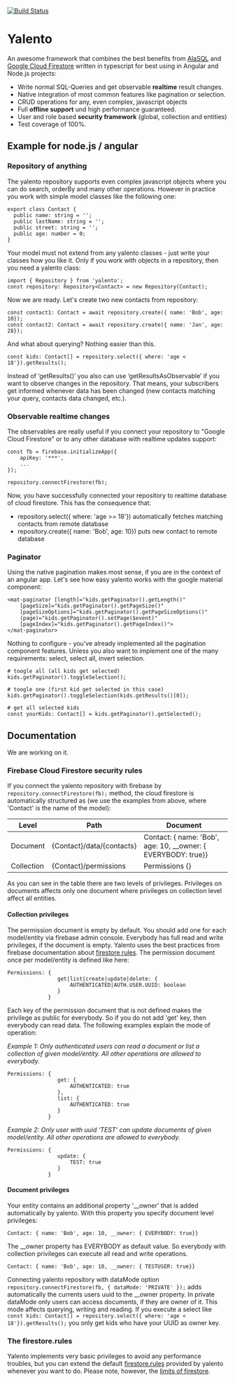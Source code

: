 


[![Build Status](https://travis-ci.com/miegli/yalento.svg?branch=master)](https://travis-ci.com/miegli/yalento)  
  
# Yalento  
An awesome framework that combines the best benefits from [AlaSQL](http://alasql.org) and [Google Cloud Firestore](https://firebase.google.com/docs/firestore) written in typescript for best using in Angular and Node.js projects:

- Write normal SQL-Queries and get observable **realtime** result changes.
- Native integration of most common features like pagination or selection.
- CRUD operations for any, even complex, javascript objects
- Full **offline support** und high performance guaranteed.
- User and role based **security framework** (global, collection and entities)
- Test coverage of 100%.

## Example for node.js / angular

### Repository of anything
The yalento repository supports even complex javascript objects where you can do search, orderBy and many other operations. However in practice you work with simple model classes like the following one:

    export class Contact {  
      public name: string = '';  
      public lastName: string = '';
      public street: string = '';
      public age: number = 0;
    }

Your model must not extend from any yalento classes - just write your classes how you like it. Only if you work with objects in a repository, then you need a yalento class:

    import { Repository } from 'yalento';
    const repository: Repository<Contact> = new Repository(Contact);
   
Now we are ready. Let's create two new contacts from repository:

    const contact1: Contact = await repository.create({ name: 'Bob', age: 10});
    const contact2: Contact = await repository.create({ name: 'Jan', age: 28});

And what about querying? Nothing easier than this.

    const kids: Contact[] = repository.select({ where: 'age < 18'}).getResults();

Instead of ‘getResults()’ you also can use ‘getResultsAsObservable’ if you want to observe changes in the repository. That means, your subscribers get informed whenever data has been changed (new contacts matching your query, contacts data changed, etc.). 

### Observable realtime changes
The observables are really useful if you connect your repository to "Google Cloud Firestore" or to any other database with realtime updates support:

    const fb = firebase.initializeApp({  
	    apiKey: '***',
	    ...
    });
    
    repository.connectFirestore(fb);
    
Now, you have successfully connected your repository to realtime database of cloud firestore. This has the consequence that:

 - repository.select({ where: 'age >= 18'}) automatically fetches matching contacts from remote database
 - repository.create({ name: 'Bob', age: 10}) puts new contact to remote database

### Paginator

Using the native pagination makes most sense, if you are in the context of an angular app. Let's see how easy yalento works with the google material component:

    <mat-paginator [length]="kids.getPaginator().getLength()"  
	    [pageSize]="kids.getPaginator().getPageSize()"
	    [pageSizeOptions]="kids.getPaginator().getPageSizeOptions()"  
	    (page)="kids.getPaginator().setPage($event)"
        [pageIndex]="kids.getPaginator().getPageIndex()">
	</mat-paginator>

Nothing to configure - you've already implemented all the pagination component features. Unless you also want to implement one of the many requirements: select, select all, invert selection.

    # toogle all (all kids get selected)
    kids.getPaginator().toggleSelection();

    # toogle one (first kid get selected in this case)
    kids.getPaginator().toggleSelection(kids.getResults()[0]);

    # get all selected kids
    const yourKids: Contact[] = kids.getPaginator().getSelected();

## Documentation

We are working on it.

### Firebase Cloud Firestore security rules
If you connect the yalento repository with firebase by `repository.connectFirestore(fb);` method, the cloud firestore is automatically structured as (we use the examples from above, where 'Contact' is the name of the model):


| Level | Path | Document |
|------------------------------|--|--|
|Document |{Contact}/data/{contacts}|Contact: { name: 'Bob', age: 10, __owner: { EVERYBODY: true}}|
|Collection |{Contact}/permissions|Permissions {}|

As you can see in the table there are two levels of privileges. Privileges on documents affects only one document where privileges on collection level affect all entities.

#### Collection privileges
The permission document is empty by default. You should add one for each model/entity via firebase admin console. Everybody has full read and write privileges, if the document is empty. Yalento uses the best practices from firebase documentation about [firestore rules](https://firebase.google.com/docs/firestore/security/get-started). The permission document  once per model/entity is defined like here:

    Permissions: {
				    get|list|create|update|delete: {
					    AUTHENTICATED|AUTH.USER.UUID: boolean 
				    }
                 }
Each key of the permission document that is not defined makes the privilege as public for everybody. So if you do not add 'get' key, then everybody can read data. The following examples explain the mode of operation:

*Example 1: Only authenticated users can read a document or list a collection of given model/entity. All other operations are allowed to everybody.*

    Permissions: {
				    get: {
					    AUTHENTICATED: true 
				    },
				    list: {
					    AUTHENTICATED: true 
				    }
                 }
                 
*Example 2: Only user with uuid 'TEST'  can update documents of given model/entity. All other operations are allowed to everybody.*

    Permissions: {
				    update: {
					    TEST: true 
				    }
                 }

#### Document privileges
Your entity contains an additional property '__owner' that is added automatically by yalento. With this property you specify document level privileges:

    Contact: { name: 'Bob', age: 10, __owner: { EVERYBODY: true}}

The __owner property has EVERYBODY as default value. So everybody with collection privileges can execute all read and write operations.

    Contact: { name: 'Bob', age: 10, __owner: { TESTUSER: true}}

Connecting yalento repository with dataMode option  `repository.connectFirestore(fb, { dataMode: 'PRIVATE' });` adds automatically the currents users uuid to the __owner property. In private dataMode only users can access documents, if they are owner of it. This mode affects  querying, writing and reading. If you execute a select like `const kids: Contact[] = repository.select({ where: 'age < 18'}).getResults();` you only get kids who have your UUID as owner key.

### The firestore.rules
Yalento implements very basic privileges to avoid any performance troubles, but you can extend the default [firestore.rules](https://github.com/miegli/yalento/blob/master/firebase/firestore/rules/firestore.rules) provided by yalento whenever you want to do. Please note, however, the [limits of firestore](https://firebase.google.com/docs/firestore/quotas).